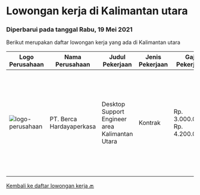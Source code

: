 
  # Lowongan kerja di Kalimantan utara

  ### Diperbarui pada tanggal Rabu, 19 Mei 2021

  Berikut merupakan daftar lowongan kerja yang ada di Kalimantan utara

  |Logo Perusahaan | Nama Perusahaan | Judul Pekerjaan | Jenis Pekerjaan | Gaji Pekerjaan | Lokasi | Deskripsi | Tanggal diunggah | Pranala |
  | -------------- | --------------- | --------------- | --------- | --------- | -------------- | ------- | ----------- | ----------- |
  |![logo-perusahaan](https://image-service-cdn.seek.com.au/0c900ac2b5b1a2cf9bee651ce5d069e68ff14c92/ee4dce1061f3f616224767ad58cb2fc751b8d2dc)|PT. Berca Hardayaperkasa|Desktop Support Engineer area Kalimantan Utara|Kontrak|Rp. 3.000.000-Rp. 4.200.000|Nunukan|Delivery the implementation and provide PC, Printer, and Networking. Analyze and diagnose technical issues and give fast problem resolution Technical...|Kamis, 13 Mei 2021|https://www.jobstreet.co.id/id/job/desktop-support-engineer-area-kalimantan-utara-3523379?token=0~9f9fdcca-59a4-4d2d-acc6-3c116daf0ee9&sectionRank=1&jobId=jobstreet-id-job-3523379|


  [Kembali ke daftar lowongan kerja 🔙](../README.md#daftar-lowongan-kerja)
  